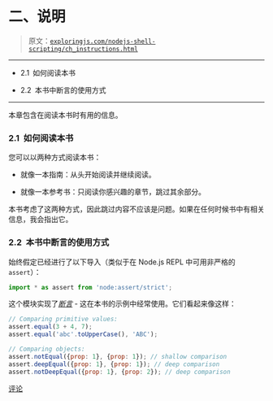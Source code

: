 # 二、说明

> 原文：[`exploringjs.com/nodejs-shell-scripting/ch_instructions.html`](https://exploringjs.com/nodejs-shell-scripting/ch_instructions.html)

* * *

+   2.1 如何阅读本书

+   2.2 本书中断言的使用方式

* * *

本章包含在阅读本书时有用的信息。

### 2.1 如何阅读本书

您可以以两种方式阅读本书：

+   就像一本指南：从头开始阅读并继续阅读。

+   就像一本参考书：只阅读你感兴趣的章节，跳过其余部分。

本书考虑了这两种方式，因此跳过内容不应该是问题。如果在任何时候书中有相关信息，我会指出它。

### 2.2 本书中断言的使用方式

始终假定已经进行了以下导入（类似于在 Node.js REPL 中可用非严格的`assert`）：

```js
import * as assert from 'node:assert/strict';
```

这个模块实现了[*断言*](https://exploringjs.com/impatient-js/ch_assertion-api.html) - 这在本书的示例中经常使用。它们看起来像这样：

```js
// Comparing primitive values:
assert.equal(3 + 4, 7);
assert.equal('abc'.toUpperCase(), 'ABC');

// Comparing objects:
assert.notEqual({prop: 1}, {prop: 1}); // shallow comparison
assert.deepEqual({prop: 1}, {prop: 1}); // deep comparison
assert.notDeepEqual({prop: 1}, {prop: 2}); // deep comparison
```

[评论](https://github.com/rauschma/nodejs-shell-scripting/issues/2)

